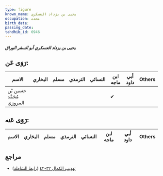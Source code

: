 ```yaml
---
type: figure
known_name: يحيى بن يزداد العسكري
occupation: محدث
birth_date:
passing_date:
tahdhib_id: 6946
---
```

##### يحيى بن يزداد العسكري أبو السقر الوراق

## رَوَى عَن:
| الاسم                     | البخاري | مسلم | الترمذي | النسائي | ابن ماجه | أبي داود | Others |
| ------------------------- | ------- | ---- | ------- | ------- | -------- | -------- | ------ |
| حسين بْن مُحَمَّد المروزي |         |      |         |         | ✔        |          |        |
## رَوَى عَنه:
| الاسم | البخاري | مسلم | الترمذي | النسائي | ابن ماجه | أبي داود | Others |
| ----- | ------- | ---- | ------- | ------- | -------- | -------- | ------ |
## مراجع
- [تهذيب الكمال ٣٢-٤٢](obsidian://open?vault=Tahdhib-al-Kamal&file=Figures/٦٩٤٦-يحيى%20بن%20يزداد%20العسكري%20أبو%20السقر%20الوراق) ([رابط الشاملة](https://shamela.ws/book/3722/17156))